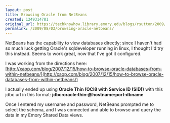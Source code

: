 ```yaml
---
layout: post
title: Browsing Oracle from NetBeans
created: 1249314781
original_url: https://techknowhow.library.emory.edu/blogs/rsutton/2009/08/03/browsing-oracle-netbeans
permalink: /2009/08/03/browsing-oracle-netbeans/
---
```

NetBeans has the capability to view databases directly; since I haven't had so much luck getting Oracle's sqldeveloper running in linux, I thought I'd try this instead. Seems to work great, now that I've got it configured.

I was working from the directions here: [http://xaop.com/blog/2007/12/15/how-to-browse-oracle-databases-from-within-netbeans/](http://xaop.com/blog/2007/12/15/how-to-browse-oracle-databases-from-within-netbeans/)

I actually ended up using **Oracle Thin (OCI8 with Service ID (SID))** with this jdbc url in this format: **jdbc:oracle:thin:@hostname:port:dbname**

Once I entered my username and password, NetBeans prompted me to select the schema, and I was connected and able to browse and query the data in my Emory Shared Data views.
